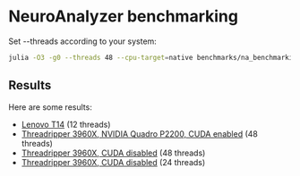 # NeuroAnalyzer benchmarking

Set --threads according to your system:
```sh
julia -O3 -g0 --threads 48 --cpu-target=native benchmarks/na_benchmarking.jl > benchmarks/results.md
```

## Results

Here are some results:
- [Lenovo T14](benchmarks/t14.md) (12 threads)
- [Threadripper 3960X, NVIDIA Quadro P2200, CUDA enabled](benchmarks/3960x_cuda.md) (48 threads)
- [Threadripper 3960X, CUDA disabled](benchmarks/3960x_nocuda.md) (48 threads)
- [Threadripper 3960X, CUDA disabled](benchmarks/3960x_24threads_nocuda.md) (24 threads)
